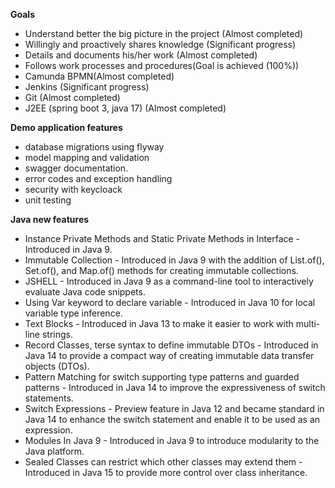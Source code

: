 **Goals**
- Understand better the big picture in the project (Almost completed)
- Willingly and proactively shares knowledge (Significant progress)
- Details and documents his/her work (Almost completed)
- Follows work processes and procedures(Goal is achieved (100%))
- Camunda BPMN(Almost completed)
- Jenkins (Significant progress)
- Git (Almost completed)
- J2EE (spring boot 3, java 17) (Almost completed)



**Demo application features**

- database migrations using flyway
- model mapping and validation
- swagger documentation.
- error codes and exception handling
- security with keycloack
- unit testing

**Java new features**

- Instance Private Methods and Static Private Methods in Interface - Introduced in Java 9.
- Immutable Collection - Introduced in Java 9 with the addition of List.of(), Set.of(), and Map.of() methods for creating immutable collections.
- JSHELL - Introduced in Java 9 as a command-line tool to interactively evaluate Java code snippets.
- Using Var keyword to declare variable - Introduced in Java 10 for local variable type inference.
- Text Blocks - Introduced in Java 13 to make it easier to work with multi-line strings.
- Record Classes, terse syntax to define immutable DTOs - Introduced in Java 14 to provide a compact way of creating immutable data transfer objects (DTOs).
- Pattern Matching for switch supporting type patterns and guarded patterns - Introduced in Java 14 to improve the expressiveness of switch statements.
- Switch Expressions - Preview feature in Java 12 and became standard in Java 14 to enhance the switch statement and enable it to be used as an expression.
- Modules In Java 9 - Introduced in Java 9 to introduce modularity to the Java platform.
- Sealed Classes can restrict which other classes may extend them - Introduced in Java 15 to provide more control over class inheritance.